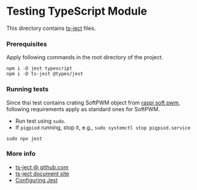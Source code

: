 # Testing TypeScript Module

This directory
contains [ts-ject](https://github.com/kulshekhar/ts-jest) files.

### Prerequisites

Apply following commands in the root directory of the project.

```Shell
npm i -D jest typescript
npm i -D ts-jest @types/jest
```

### Running tests

Since thsi test contains crating SoftPWM object from
[raspi soft pwm](https://github.com/nebrius/raspi-soft-pwm),
following requirements apply as standard ones for SoftPWM.

- Run test using `sudo`.
- If `pigpiod` running, stop it, e.g., `sudo systemctl stop pigpiod.service`

```Shell
sudo npx jest
```

### More info

- [ts-ject @ github.com](https://github.com/kulshekhar/ts-jest)
- [ts-ject document site](https://kulshekhar.github.io/ts-jest/)
- [Configuring Jest](https://jestjs.io/docs/en/22.x/configuration)

